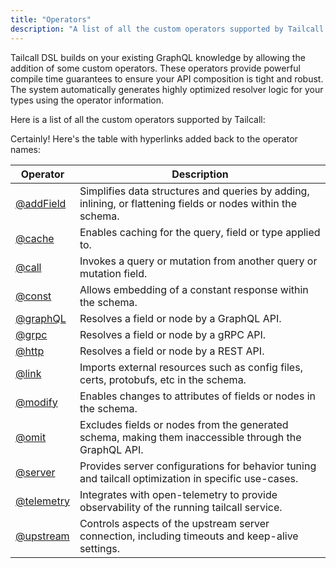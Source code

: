 ```yaml
---
title: "Operators"
description: "A list of all the custom operators supported by Tailcall."
---
```


Tailcall DSL builds on your existing GraphQL knowledge by allowing the addition of some custom operators. These operators provide powerful compile time guarantees to ensure your API composition is tight and robust. The system automatically generates highly optimized resolver logic for your types using the operator information.

Here is a list of all the custom operators supported by Tailcall:

Certainly! Here's the table with hyperlinks added back to the operator names:

<!-- SORT OPERATOR BY NAME -->

| Operator                   | Description                                                                                                  |
| -------------------------- | ------------------------------------------------------------------------------------------------------------ |
| [@addField](add-field.md)  | Simplifies data structures and queries by adding, inlining, or flattening fields or nodes within the schema. |
| [@cache](cache.md)         | Enables caching for the query, field or type applied to.                                                     |
| [@call](call.md)           | Invokes a query or mutation from another query or mutation field.                                            |
| [@const](const.md)         | Allows embedding of a constant response within the schema.                                                   |
| [@graphQL](graphql.md)     | Resolves a field or node by a GraphQL API.                                                                   |
| [@grpc](grpc.md)           | Resolves a field or node by a gRPC API.                                                                      |
| [@http](http.md)           | Resolves a field or node by a REST API.                                                                      |
| [@link](link.md)           | Imports external resources such as config files, certs, protobufs, etc in the schema.                        |
| [@modify](modify.md)       | Enables changes to attributes of fields or nodes in the schema.                                              |
| [@omit](omit.md)           | Excludes fields or nodes from the generated schema, making them inaccessible through the GraphQL API.        |
| [@server](server.md)       | Provides server configurations for behavior tuning and tailcall optimization in specific use-cases.          |
| [@telemetry](telemetry.md) | Integrates with open-telemetry to provide observability of the running tailcall service.                     |
| [@upstream](upstream.md)   | Controls aspects of the upstream server connection, including timeouts and keep-alive settings.              |
